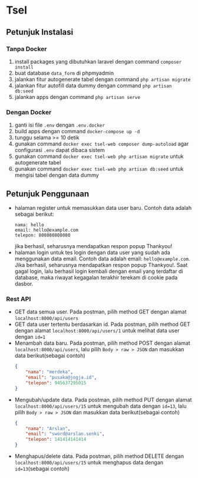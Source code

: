 # Tsel

## Petunjuk Instalasi
### Tanpa Docker
1. install packages yang dibutuhkan laravel dengan command `composer install`
2. buat database `data_form` di phpmyadmin
3. jalankan fitur autogenerate tabel dengan command `php artisan migrate`
4. jalankan fitur autofill data dummy dengan command `php artisan db:seed`
5. jalankan apps dengan command `php artisan serve`

### Dengan Docker
1. ganti isi file `.env` dengan `.env.docker`
2. build apps dengan command `docker-compose up -d`
3. tunggu selama >= 10 detik
4. gunakan command `docker exec tsel-web composer dump-autoload` agar configurasi `.env` dapat dibaca sistem
5. gunakan command `docker exec tsel-web php artisan migrate` untuk autogenerate tabel
6. gunakan command `docker exec tsel-web php artisan db:seed` untuk mengisi tabel dengan data dummy

## Petunjuk Penggunaan
- halaman register untuk memasukkan data user baru. Contoh data adalah sebagai berikut:
    ```
    nama: hello
    email: hello@example.com
    telepon: 808080808080
    ```
    jika berhasil, seharusnya mendapatkan respon popup Thankyou!
- halaman login untuk tes login dengan data user yang sudah ada menggunakan data email. Contoh data adalah email: `hello@example.com`. Jika berhasil, seharusnya mendapatkan respon popup Thankyou!. Saat gagal login, lalu berhasil login kembali dengan email yang terdaftar di database, maka riwayat kegagalan terakhir terekam di cookie pada dasbor.

### Rest API
- GET data semua user. Pada postman, pilih method GET dengan alamat `localhost:8000/api/users`
- GET data user tertentu berdasarkan id. Pada postman, pilih method GET dengan alamat `localhost:8000/api/users/1` untuk melihat data user dengan `id=1`
- Menambah data baru. Pada postman, pilih method POST dengan alamat `localhost:8000/api/users`, lalu pilih `Body > raw > JSON` dan masukkan data berikut(sebagai contoh)
    ```json
    {
        "nama": "merdeka",
        "email": "pusaka@jogja.id",
        "telepon": 945637295015
    }
    ```
- Mengubah/update data. Pada postman, pilih method PUT dengan alamat `localhost:8000/api/users/15` untuk mengubah data dengan `id=13`, lalu pilih `Body > raw > JSON` dan masukkan data berikut(sebagai contoh)
    ```json
    {
        "nama": "Arslan",
        "email": "sword@arslan.senki",
        "telepon": 141414141414
    }
    ```
- Menghapus/delete data. Pada postman, pilih method DELETE dengan `localhost:8000/api/users/15` untuk menghapus data dengan `id=13`(sebagai contoh)